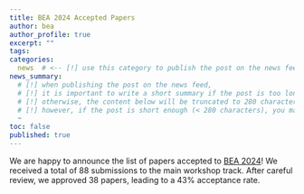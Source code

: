 ```yaml
---
title: BEA 2024 Accepted Papers
author: bea
author_profile: true
excerpt: ""
tags:
categories:
  news  # <-- [!] use this category to publish the post on the news feed  
news_summary: 
  # [!] when publishing the post on the news feed,
  # [!] it is important to write a short summary if the post is too long (~several paragraphs)
  # [!] otherwise, the content below will be truncated to 280 characters on the news feed
  # [!] however, if the post is short enough (< 280 characters), you may disregard this option
  ~
toc: false
published: true
---
```


We are happy to announce the list of papers accepted to [BEA 2024](/bea/2024#accepted-papers)! We received a total of 88 submissions to the main workshop track. After careful review, we approved 38 papers, leading to a 43% acceptance rate.
